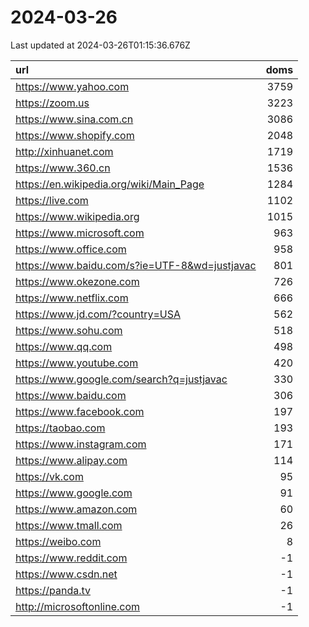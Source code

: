 # 2024-03-26

<!-- BEGIN -->
Last updated at 2024-03-26T01:15:36.676Z

url | doms
:- | -:
https://www.yahoo.com | 3759
https://zoom.us | 3223
https://www.sina.com.cn | 3086
https://www.shopify.com | 2048
http://xinhuanet.com | 1719
https://www.360.cn | 1536
https://en.wikipedia.org/wiki/Main_Page | 1284
https://live.com | 1102
https://www.wikipedia.org | 1015
https://www.microsoft.com | 963
https://www.office.com | 958
https://www.baidu.com/s?ie=UTF-8&wd=justjavac | 801
https://www.okezone.com | 726
https://www.netflix.com | 666
https://www.jd.com/?country=USA | 562
https://www.sohu.com | 518
https://www.qq.com | 498
https://www.youtube.com | 420
https://www.google.com/search?q=justjavac | 330
https://www.baidu.com | 306
https://www.facebook.com | 197
https://taobao.com | 193
https://www.instagram.com | 171
https://www.alipay.com | 114
https://vk.com | 95
https://www.google.com | 91
https://www.amazon.com | 60
https://www.tmall.com | 26
https://weibo.com | 8
https://www.reddit.com | -1
https://www.csdn.net | -1
https://panda.tv | -1
http://microsoftonline.com | -1
<!-- END -->

